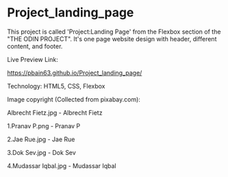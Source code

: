 # Project_landing_page

This project is called 'Project:Landing Page' from the Flexbox section of the "THE ODIN PROJECT". It's one page website design with header, different content, and footer.


Live Preview Link:

https://pbain63.github.io/Project_landing_page/

Technology: HTML5, CSS, Flexbox

Image copyright (Collected from pixabay.com):

Albrecht Fietz.jpg - Albrecht Fietz

1.Pranav P.png - Pranav P

2.Jae Rue.jpg - Jae Rue

3.Dok Sev.jpg - Dok Sev

4.Mudassar Iqbal.jpg - Mudassar Iqbal
